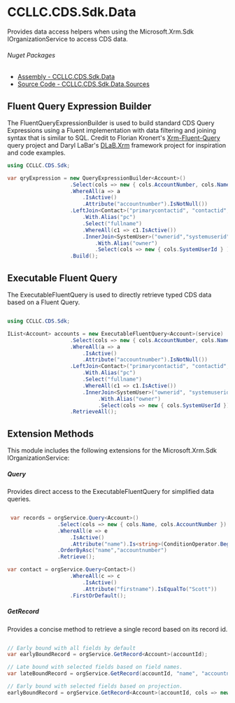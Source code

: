 # CCLLC.CDS.Sdk.Data

Provides data access helpers when using the Microsoft.Xrm.Sdk 
IOrganizationService to access CDS data.

###### Nuget Packages

- [Assembly - CCLLC.CDS.Sdk.Data](https://www.nuget.org/packages/CCLLC.CDS.Sdk.Data/)
- [Source Code - CCLLC.CDS.Sdk.Data.Sources](https://www.nuget.org/packages/CCLLC.CDS.Sdk.Data.Sources/)

## Fluent Query Expression Builder

The FluentQueryExpressionBuilder is used to build standard CDS Query Expressions
using a Fluent implementation with data filtering and joining syntax that is similar 
to SQL. Credit to Florian Kronert's <a href="https://github.com/DigitalFlow/Xrm-Fluent-Query/">Xrm-Fluent-Query</a> 
query project and Daryl LaBar's <a href="https://github.com/daryllabar/DLaB.Xrm/">DLaB.Xrm</a> 
framework project for inspiration and code examples.

```c#
using CCLLC.CDS.Sdk;

var qryExpression = new QueryExpressionBuilder<Account>()
                    .Select(cols => new { cols.AccountNumber, cols.Name })
                    .WhereAll(a => a
                        .IsActive()
                        .Attribute("accountnumber").IsNotNull())
                    .LeftJoin<Contact>("primarycontactid", "contactid", c => c
                        .With.Alias("pc")
                        .Select("fullname")
                        .WhereAll(c1 => c1.IsActive())
                        .InnerJoin<SystemUser>("ownerid","systemuserid", u => u
                            .With.Alias("owner")
                            .Select(cols => new { cols.SystemUserId } )))
                    .Build();


```

## Executable Fluent Query

The ExecutableFluentQuery is used to directly retrieve typed CDS data based on a
Fluent Query.

```C#

using CCLLC.CDS.Sdk;

IList<Account> accounts = new ExecutableFluentQuery<Account>(service)
                    .Select(cols => new { cols.AccountNumber, cols.Name })
                    .WhereAll(a => a
                        .IsActive()
                        .Attribute("accountnumber").IsNotNull())
                    .LeftJoin<Contact>("primarycontactid", "contactid", c => c
                        .With.Alias("pc")
                        .Select("fullname")
                        .WhereAll(c1 => c1.IsActive())
                        .InnerJoin<SystemUser>("ownerid", "systemuserid", u => u
                             .With.Alias("owner")
                             .Select(cols => new { cols.SystemUserId })))
                    .RetrieveAll();

``` 

## Extension Methods

This module includes the following extensions for the Microsoft.Xrm.Sdk IOrganizationService:

##### Query

Provides direct access to the ExecutableFluentQuery for simplified data queries.

```C#

 var records = orgService.Query<Account>()
                .Select(cols => new { cols.Name, cols.AccountNumber })
                .WhereAll(e => e
                    .IsActive()
                    .Attribute("name").Is<string>(ConditionOperator.BeginsWith,"C"))
                .OrderByAsc("name","accountnumber")
                .Retrieve();

var contact = orgService.Query<Contact>()
                    .WhereAll(c => c
                        .IsActive()
                        .Attribute("firstname").IsEqualTo("Scott"))                        
                    .FirstOrDefault();

```

##### GetRecord

Provides a concise method to retrieve a single record based on its record id.

```C#

// Early bound with all fields by default
var earlyBoundRecord = orgService.GetRecord<Account>(accountId);

// Late bound with selected fields based on field names.
var lateBoundRecord = orgService.GetRecord(accountId, "name", "accountnumber");

// Early bound with selected fields based on projection.
earlyBoundRecord = orgService.GetRecord<Account>(accountId, cols => new { cols.Id, cols.Name, cols.AccountNumber });

```
